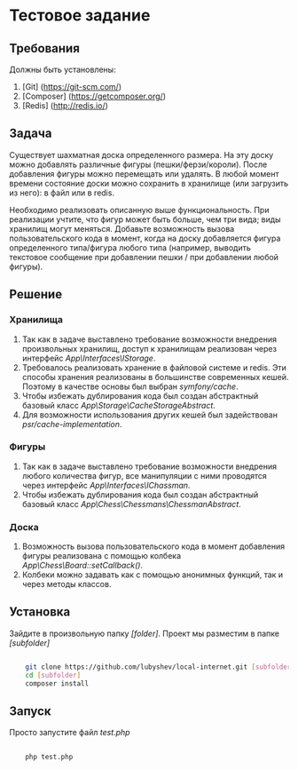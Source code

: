 # Тестовое задание

## Требования

Должны быть установлены:

1. [Git] (https://git-scm.com/)
2. [Composer] (https://getcomposer.org/)
3. [Redis] (http://redis.io/)

## Задача

Существует шахматная доска определенного размера. На эту доску можно добавлять 
различные фигуры (пешки/ферзи/короли). После добавления фигуры можно перемещать 
или удалять. В любой момент времени состояние доски можно сохранить в хранилище 
(или загрузить из него): в файл или в redis. 

Необходимо реализовать описанную выше функциональность. При реализации учтите, 
что фигур может быть больше, чем три вида; виды хранилищ могут меняться. 
Добавьте возможность вызова пользовательского кода в момент, когда на доску 
добавляется фигура определенного типа/фигура любого типа (например, выводить 
текстовое сообщение при добавлении пешки / при добавлении любой фигуры).

## Решение

### Хранилища

1. Так как в задаче выставлено требование возможности внедрения произвольных хранилищ,
доступ к хранилищам реализован через интерфейс *App\Interfaces\IStorage*.
2. Требовалось реализовать хранение в файловой системе и redis. Эти способы хранения
реализованы в большинстве современных кешей. Поэтому в качестве основы был выбран *symfony/cache*.
3. Чтобы избежать дублирования кода был создан абстрактный базовый класс *App\Storage\CacheStorageAbstract*.
4. Для возможности использования других кешей был задействован *psr/cache-implementation*.

### Фигуры

1. Так как в задаче выставлено требование возможности внедрения любого количества
фигур, все манипуляции с ними проводятся через интерфейс *App\Interfaces\IChassman*.
2. Чтобы избежать дублирования кода был создан абстрактный базовый класс *App\Chess\Chessmans\ChessmanAbstract*.

### Доска

1. Возможность вызова пользовательского кода в момент добавления фигуры реализована с помощью колбека
*App\Chess\Board::setCallback()*.
2. Колбеки можно задавать как с помощью анонимных функций, так и через методы классов.

## Установка

Зайдите в произвольную папку *[folder]*. Проект мы разместим в папке *[subfolder]*

```bash

    git clone https://github.com/lubyshev/local-internet.git [subfolder]
    cd [subfolder]
    composer install

```

## Запуск

Просто запустите файл *test.php*

```bash
    
    php test.php

```
